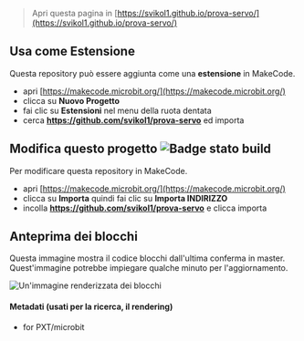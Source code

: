
> Apri questa pagina in [https://svikol1.github.io/prova-servo/](https://svikol1.github.io/prova-servo/)

## Usa come Estensione

Questa repository può essere aggiunta come una **estensione** in MakeCode.

* apri [https://makecode.microbit.org/](https://makecode.microbit.org/)
* clicca su **Nuovo Progetto**
* fai clic su **Estensioni** nel menu della ruota dentata
* cerca **https://github.com/svikol1/prova-servo** ed importa

## Modifica questo progetto ![Badge stato build](https://github.com/svikol1/prova-servo/workflows/MakeCode/badge.svg)

Per modificare questa repository in MakeCode.

* apri [https://makecode.microbit.org/](https://makecode.microbit.org/)
* clicca su **Importa** quindi fai clic su **Importa INDIRIZZO**
* incolla **https://github.com/svikol1/prova-servo** e clicca importa

## Anteprima dei blocchi

Questa immagine mostra il codice blocchi dall'ultima conferma in master.
Quest'immagine potrebbe impiegare qualche minuto per l'aggiornamento.

![Un'immagine renderizzata dei blocchi](https://github.com/svikol1/prova-servo/raw/master/.github/makecode/blocks.png)

#### Metadati (usati per la ricerca, il rendering)

* for PXT/microbit
<script src="https://makecode.com/gh-pages-embed.js"></script><script>makeCodeRender("{{ site.makecode.home_url }}", "{{ site.github.owner_name }}/{{ site.github.repository_name }}");</script>
